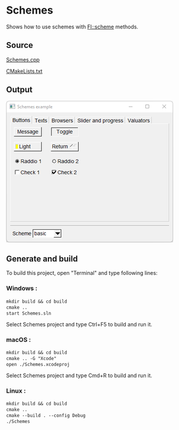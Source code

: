 # Schemes

Shows how to use schemes with [Fl::scheme](https://www.fltk.org/doc-1.3/classFl.html#a9d070bb1d5a24c28beab53a70af095a4) methods.

## Source

[Schemes.cpp](Schemes.cpp)

[CMakeLists.txt](CMakeLists.txt)

## Output

![output](../../../docs/Pictures/Examples/Schemes.png)

## Generate and build

To build this project, open "Terminal" and type following lines:

### Windows :

``` shell
mkdir build && cd build
cmake .. 
start Schemes.sln
```

Select Schemes project and type Ctrl+F5 to build and run it.

### macOS :

``` shell
mkdir build && cd build
cmake .. -G "Xcode"
open ./Schemes.xcodeproj
```

Select Schemes project and type Cmd+R to build and run it.

### Linux :

``` shell
mkdir build && cd build
cmake .. 
cmake --build . --config Debug
./Schemes
```
